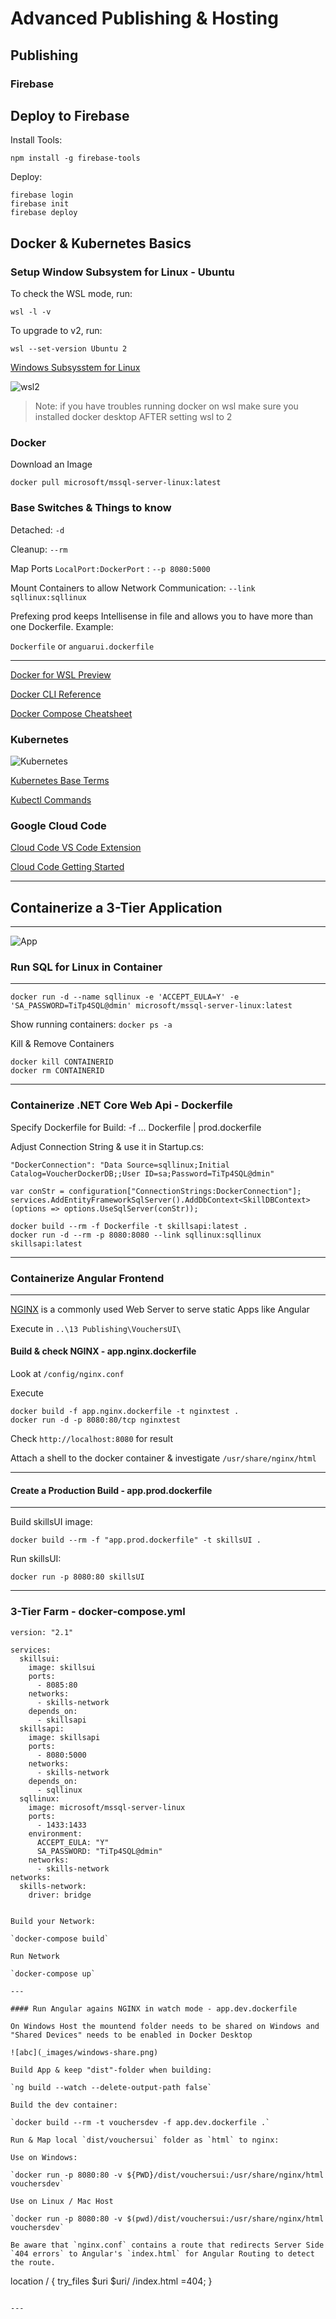 # Advanced Publishing & Hosting

## Publishing

### Firebase

## Deploy to Firebase

Install Tools:

```
npm install -g firebase-tools
```

Deploy:

```
firebase login
firebase init
firebase deploy
```

## Docker & Kubernetes Basics

### Setup Window Subsystem for Linux - Ubuntu

To check the WSL mode, run:

```
wsl -l -v
```

To upgrade to v2, run:

```
wsl --set-version Ubuntu 2
```

[Windows Subsysstem for Linux](https://docs.microsoft.com/en-us/windows/wsl/install-win10)

![wsl2](_images/wsl2.png)

> Note: if you have troubles running docker on wsl make sure you installed docker desktop AFTER setting wsl to 2

### Docker

Download an Image

`docker pull microsoft/mssql-server-linux:latest`

### Base Switches & Things to know

Detached: `-d`

Cleanup: `--rm`

Map Ports `LocalPort:DockerPort` : `--p 8080:5000`

Mount Containers to allow Network Communication: `--link sqllinux:sqllinux`

Prefexing prod keeps Intellisense in file and allows you to have more than one Dockerfile. Example:

`Dockerfile` or `anguarui.dockerfile`

---

[Docker for WSL Preview](https://docs.docker.com/docker-for-windows/wsl-tech-preview/)

[Docker CLI Reference](https://docs.docker.com/engine/reference/commandline/cli/)

[Docker Compose Cheatsheet](https://devhints.io/docker-compose)

### Kubernetes

![Kubernetes](_images/kubernetes.png)

[Kubernetes Base Terms](https://docs.bytemark.co.uk/article/kubernetes-terminology-glossary/)

[Kubectl Commands](https://kubernetes.io/docs/reference/generated/kubectl/kubectl-commands)

### Google Cloud Code

[Cloud Code VS Code Extension](https://marketplace.visualstudio.com/items?itemName=GoogleCloudTools.cloudcode)

[Cloud Code Getting Started](https://cloud.google.com/code/docs/vscode/quickstart)

---

## Containerize a 3-Tier Application

---

![App](_images/app.png)

### Run SQL for Linux in Container

---

`docker run -d --name sqllinux -e 'ACCEPT_EULA=Y' -e 'SA_PASSWORD=TiTp4SQL@dmin' microsoft/mssql-server-linux:latest`

Show running containers: `docker ps -a`

Kill & Remove Containers

```
docker kill CONTAINERID
docker rm CONTAINERID
```

---

### Containerize .NET Core Web Api - Dockerfile

Specify Dockerfile for Build: -f ... Dockerfile | prod.dockerfile

Adjust Connection String & use it in Startup.cs:

`"DockerConnection": "Data Source=sqllinux;Initial Catalog=VoucherDockerDB;;User ID=sa;Password=TiTp4SQL@dmin"`

```
var conStr = configuration["ConnectionStrings:DockerConnection"];
services.AddEntityFrameworkSqlServer().AddDbContext<SkillDBContext>(options => options.UseSqlServer(conStr));
```

```
docker build --rm -f Dockerfile -t skillsapi:latest .
docker run -d --rm -p 8080:8080 --link sqllinux:sqllinux skillsapi:latest
```

---

### Containerize Angular Frontend

---

[NGINX](https://www.nginx.com/) is a commonly used Web Server to serve static Apps like Angular

Execute in `..\13 Publishing\VouchersUI\`

#### Build & check NGINX - app.nginx.dockerfile

Look at `/config/nginx.conf`

Execute

```
docker build -f app.nginx.dockerfile -t nginxtest .
docker run -d -p 8080:80/tcp nginxtest
```

Check `http://localhost:8080` for result

Attach a shell to the docker container & investigate `/usr/share/nginx/html`

---

#### Create a Production Build - app.prod.dockerfile

---

Build skillsUI image:

`docker build --rm -f "app.prod.dockerfile" -t skillsUI .`

Run skillsUI:

`docker run -p 8080:80 skillsUI`

---

### 3-Tier Farm - docker-compose.yml

```
version: "2.1"

services:
  skillsui:
    image: skillsui
    ports:
      - 8085:80
    networks:
      - skills-network
    depends_on:
      - skillsapi
  skillsapi:
    image: skillsapi
    ports:
      - 8080:5000
    networks:
      - skills-network
    depends_on:
      - sqllinux
  sqllinux:
    image: microsoft/mssql-server-linux
    ports:
      - 1433:1433
    environment:
      ACCEPT_EULA: "Y"
      SA_PASSWORD: "TiTp4SQL@dmin"
    networks:
      - skills-network
networks:
  skills-network:
    driver: bridge


Build your Network:

`docker-compose build`

Run Network

`docker-compose up`

---

#### Run Angular agains NGINX in watch mode - app.dev.dockerfile

On Windows Host the mountend folder needs to be shared on Windows and "Shared Devices" needs to be enabled in Docker Desktop

![abc](_images/windows-share.png)

Build App & keep "dist"-folder when building:

`ng build --watch --delete-output-path false`

Build the dev container:

`docker build --rm -t vouchersdev -f app.dev.dockerfile .`

Run & Map local `dist/vouchersui` folder as `html` to nginx:

Use on Windows:

`docker run -p 8080:80 -v ${PWD}/dist/vouchersui:/usr/share/nginx/html vouchersdev`

Use on Linux / Mac Host

`docker run -p 8080:80 -v $(pwd)/dist/vouchersui:/usr/share/nginx/html vouchersdev`

Be aware that `nginx.conf` contains a route that redirects Server Side `404 errors` to Angular's `index.html` for Angular Routing to detect the route.

```

location / {
try_files $uri $uri/ /index.html =404;
}

```

---
```
